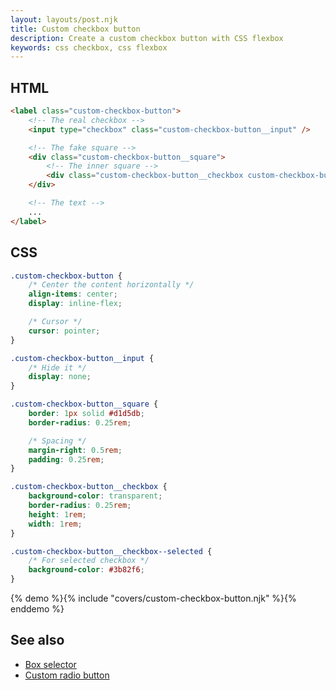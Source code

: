 ```yaml
---
layout: layouts/post.njk
title: Custom checkbox button
description: Create a custom checkbox button with CSS flexbox
keywords: css checkbox, css flexbox
---
```


## HTML

```html
<label class="custom-checkbox-button">
    <!-- The real checkbox -->
    <input type="checkbox" class="custom-checkbox-button__input" />

    <!-- The fake square -->
    <div class="custom-checkbox-button__square">
        <!-- The inner square -->
        <div class="custom-checkbox-button__checkbox custom-checkbox-button__checkbox--selected"></div>
    </div>

    <!-- The text -->
    ...
</label>
```

## CSS

```css
.custom-checkbox-button {
    /* Center the content horizontally */
    align-items: center;
    display: inline-flex;

    /* Cursor */
    cursor: pointer;
}

.custom-checkbox-button__input {
    /* Hide it */
    display: none;
}

.custom-checkbox-button__square {
    border: 1px solid #d1d5db;
    border-radius: 0.25rem;

    /* Spacing */
    margin-right: 0.5rem;
    padding: 0.25rem;
}

.custom-checkbox-button__checkbox {
    background-color: transparent;
    border-radius: 0.25rem;
    height: 1rem;
    width: 1rem;
}

.custom-checkbox-button__checkbox--selected {
    /* For selected checkbox */
    background-color: #3b82f6;
}
```

{% demo %}{% include "covers/custom-checkbox-button.njk" %}{% enddemo %}

## See also

- [Box selector](/box-selector/)
- [Custom radio button](/custom-radio-button/)
